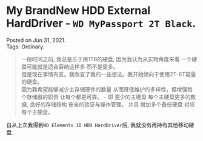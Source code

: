 
# My BrandNew HDD External HardDriver - `WD MyPassport 2T Black`.
Posted on Jun 31, 2021.  
Tags: Ordinary.

[comment]: <> (Since last time I got my `WD Elements 1D HDD HardDriver`, I had not held any other ext hard drivers.)

[comment]: <> (> Sometimes ago, I usually liked to use 1TB Hard driver, because I think that one hard driver, in physical perspective, this most he can hold.  )
[comment]: <> (> but now, my thinking was changed. I tend like to use 2T+ or more spaced hard drivers to back up my data, )
[comment]: <> (> Intend to reduce storage device count, reduce management diversity caused by Unnecessarily much device maintain. )


> 一段时间之前, 我总是乐于用1TB的硬盘, 因为我认为从实物角度来看 一个硬盘可能就是适合容纳这样多 而不是更多。  
> 但是现在事情有变。我改变了我的一些想法。我开始倾向于使用2T-6T容量的硬盘。  
> 因为我希望能够减少主存储硬件的数量 从而降低维护的多样性，但增强每个存储器的职责 让每个都更可靠。 - 即 更少的主硬盘 每个主硬盘更多的数据, 良好的存储结构 安全的验证与操作管理。
> 并且 增加多个备份硬盘 对应每个主硬盘。


自从上次我得到`WD Elements 1D HDD HardDriver`后, 我就没有再持有其他移动硬盘.
